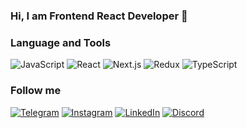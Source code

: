 ### Hi, I am Frontend React Developer 👋

### Language and Tools

![JavaScript](https://img.shields.io/badge/-JavaScript-black?style=for-the-badge&logo=javascript)
![React](https://img.shields.io/badge/-React-black?style=for-the-badge&logo=react)
![Next.js](https://img.shields.io/badge/-Next.js-black?style=for-the-badge&logo=next.js)
![Redux](https://img.shields.io/badge/-Redux-black?style=for-the-badge&logo=redux)
![TypeScript](https://img.shields.io/badge/-TypeScript-black?style=for-the-badge&logo=typescript)

### Follow me
[![Telegram](https://img.shields.io/badge/-Telegram-black?style=for-the-badge&logo=telegram)](https://t.me/kozmamisha)
[![Instagram](https://img.shields.io/badge/-Instagram-black?style=for-the-badge&logo=instagram)](https://www.instagram.com/kozmamisha/?next=%2F)
[![LinkedIn](https://img.shields.io/badge/-LinkedIn-black?style=for-the-badge&logo=linkedin&logoColor=007DB6)](https://www.linkedin.com/in/mykhailo-kozma-187705244/)
[![Discord](https://img.shields.io/badge/-Discord-black?style=for-the-badge&logo=discord)]()
